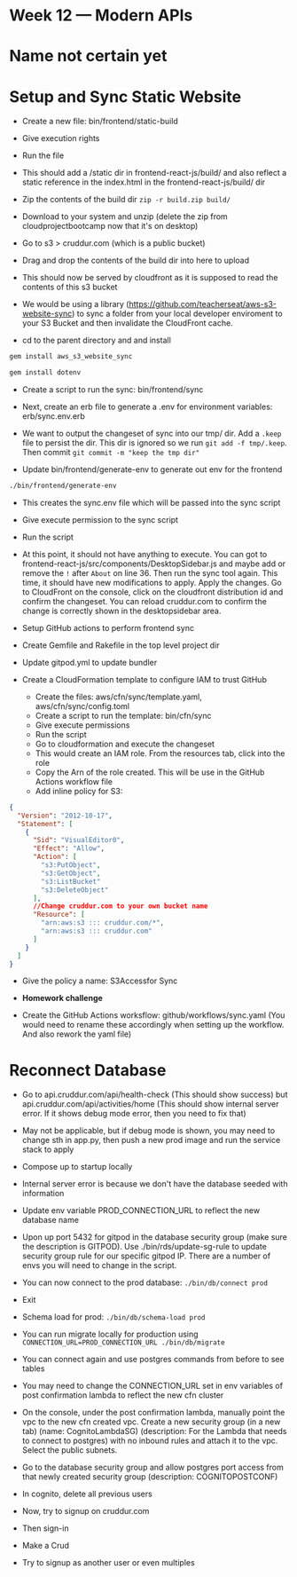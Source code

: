 # Week 12 — Modern APIs



# Name not certain yet

# Setup and Sync Static Website

- Create a new file: bin/frontend/static-build
- Give execution rights
- Run the file
- This should add a /static dir in frontend-react-js/build/ and also reflect a static reference in the index.html in the frontend-react-js/build/ dir
- Zip the contents of the build dir `zip -r build.zip build/`
- Download to your system and unzip (delete the zip from cloudprojectbootcamp now that it's on desktop)
- Go to s3 > cruddur.com (which is a public bucket)
- Drag and drop the contents of the build dir into here to upload
- This should now be served by cloudfront as it is supposed to read the contents of this s3 bucket

- We would be using a library (https://github.com/teacherseat/aws-s3-website-sync) to sync a folder from your local developer enviroment to your S3 Bucket and then invalidate the CloudFront cache.

- cd to the parent directory and and install
```sh
gem install aws_s3_website_sync

gem install dotenv
```

- Create a script to run the sync: bin/frontend/sync
- Next, create an erb file to generate a .env for environment variables: erb/sync.env.erb
- We want to output the changeset of sync into our tmp/ dir. Add a `.keep` file to persist the dir. This dir is ignored so we run `git add -f tmp/.keep`. Then commit `git commit -m "keep the tmp dir"`

- Update bin/frontend/generate-env to generate out env for the frontend
```sh
./bin/frontend/generate-env
```
- This creates the sync.env file which will be passed into the sync script

- Give execute permission to the sync script

- Run the script

- At this point, it should not have anything to execute. You can got to frontend-react-js/src/components/DesktopSidebar.js and maybe add or remove the `!` after `About` on line 36. Then run the sync tool again. This time, it should have new modifications to apply. Apply the changes. Go to CloudFront on the console, click on the cloudfront distribution id and confirm the changeset. You can reload cruddur.com to confirm the change is correctly shown in the desktopsidebar area.

+ Setup GitHub actions to perform frontend sync

- Create Gemfile and Rakefile in the top level project dir

- Update gitpod.yml to update bundler

- Create a CloudFormation template to configure IAM to trust GitHub
  - Create the files: aws/cfn/sync/template.yaml, aws/cfn/sync/config.toml
  - Create a script to run the template: bin/cfn/sync
  - Give execute permissions
  - Run the script
  - Go to cloudformation and execute the changeset
  - This would create an IAM role. From the resources tab, click into the role
  - Copy the Arn of the role created. This will be use in the GitHub Actions workflow file
  - Add inline policy for S3:
```json
{
  "Version": "2012-10-17",
  "Statement": [
    {
      "Sid": "VisualEditor0",
      "Effect": "Allow",
      "Action": [
        "s3:PutObject",
        "s3:GetObject",
        "s3:ListBucket"
        "s3:DeleteObject"
      ],
      //Change cruddur.com to your own bucket name
      "Resource": [
        "arn:aws:s3 ::: cruddur.com/*",
        "arn:aws:s3 ::: cruddur.com"
      ]
    }
  ]
}
```
- Give the policy a name: S3Accessfor Sync

- **Homework challenge**
- Create the GitHub Actions worksflow: github/workflows/sync.yaml (You would need to rename these accordingly when setting up the workflow. And also rework the yaml file)


# Reconnect Database

- Go to api.cruddur.com/api/health-check (This should show success) but api.cruddur.com/api/activities/home (This should show internal server error. If it shows debug mode error, then you need to fix that)

- May not be applicable, but if debug mode is shown, you may need to change sth in app.py, then push a new prod image and run the service stack to apply

- Compose up to startup locally

- Internal server error is because we don't have the database seeded with information

+ Update env variable PROD_CONNECTION_URL to reflect the new database name

- Upon up port 5432 for gitpod in the database security group (make sure the description is GITPOD). Use ./bin/rds/update-sg-rule to update security group rule for our specific gitpod IP. There are a number of envs you will need to change in the script.

- You can now connect to the prod database: `./bin/db/connect prod`
- Exit

- Schema load for prod: `./bin/db/schema-load prod`

- You can run migrate locally for production using `CONNECTION_URL=PROD_CONNECTION_URL ./bin/db/migrate`
- You can connect again and use postgres commands from before to see tables

- You may need to change the CONNECTION_URL set in env variables of post confirmation lambda to reflect the new cfn cluster
- On the console, under the post confirmation lambda, manually point the vpc to the new cfn created vpc. Create a new security group (in a new tab) (name: CognitoLambdaSG) (description: For the Lambda that needs to connect to postgres) with no inbound rules and attach it to the vpc. Select the public subnets. 
- Go to the database security group and allow postgres port access from that newly created security group (description: COGNITOPOSTCONF)

- In cognito, delete all previous users

- Now, try to signup on cruddur.com
- Then sign-in
- Make a Crud

- Try to signup as another user or even multiples